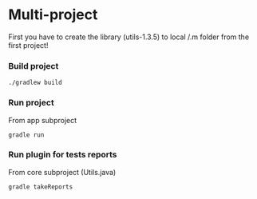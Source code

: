 # Multi-project
First you have to create the library (utils-1.3.5) to local /.m folder from the first  project!
### Build project
```
./gradlew build 
```
### Run project
From app subproject
```
gradle run
```
### Run plugin for tests reports
From core subproject (Utils.java)
```
gradle takeReports
```
